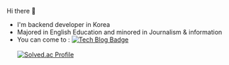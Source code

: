 Hi there 👋
* I'm backend developer in Korea
* Majored in English Education and minored in Journalism & information
* You can come to : [![Tech Blog Badge](http://img.shields.io/badge/-Tech%20blog-black?style=flat-square&logo=github&link=https://steadily-worked.tistory.com/)](https://seongonion.tistory.com/)
<br /><br />
[![Solved.ac Profile](http://mazassumnida.wtf/api/v2/generate_badge?boj=meanaccto)](https://solved.ac/meanaccto/)<br />
